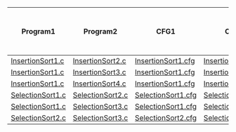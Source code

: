 Program1  | Program2    | CFG1 		 | CFG2 	  | No. of lines in file1 | No. of lines in file2 | Diff. Count |
----------|-------------|------------|------------|-----------------------|-----------------------|-------------|
[InsertionSort1.c](test/InsertionSort1.c) | [InsertionSort2.c](test/InsertionSort2.c) | [InsertionSort1.cfg](testCFG/InsertionSort1.cfg) |[InsertionSort2.cfg](test/InsertionSort2.cfg) | 42 | 42 | 0 |
[InsertionSort1.c](test/InsertionSort1.c) | [InsertionSort3.c](test/InsertionSort3.c) | [InsertionSort1.cfg](testCFG/InsertionSort1.cfg) |[InsertionSort3.cfg](test/InsertionSort3.cfg) | 42 | 42 | 0 |
[InsertionSort1.c](test/InsertionSort1.c) | [InsertionSort4.c](test/InsertionSort4.c) | [InsertionSort1.cfg](testCFG/InsertionSort1.cfg) |[InsertionSort4.cfg](test/InsertionSort4.cfg) | 42 | 42 | 0 | 
[SelectionSort1.c](test/SelectionSort1.c) | [SelectionSort2.c](test/SelectionSort2.c) | [SelectionSort1.cfg](testCFG/SelectionSort1.cfg) |[SelectionSort2.cfg](test/SelectionSort2.cfg) | 50 | 44 | 18 |
[SelectionSort1.c](test/SelectionSort1.c) | [SelectionSort3.c](test/SelectionSort3.c) | [SelectionSort1.cfg](testCFG/SelectionSort1.cfg) |[SelectionSort3.cfg](test/SelectionSort3.cfg) | 50 | 44 | 18 | 
[SelectionSort2.c](test/SelectionSort2.c) | [SelectionSort3.c](test/SelectionSort3.c) | [SelectionSort2.cfg](testCFG/SelectionSort2.cfg) |[SelectionSort3.cfg](test/SelectionSort3.cfg) | 44 | 44 | 0 |





